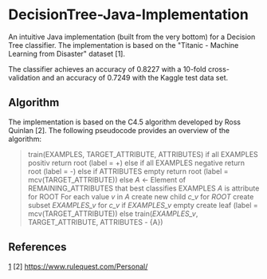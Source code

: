 # DecisionTree-Java-Implementation
An intuitive Java implementation (built from the very bottom) for a Decision Tree classifier. The implementation is based on the "Titanic - Machine Learning from Disaster" dataset [1].

The classifier achieves an accuracy of 0.8227 with a 10-fold cross-validation and an accuracy of 0.7249 with the Kaggle test data set.

## Algorithm
The implementation is based on the C4.5 algorithm developed by Ross Quinlan [2]. The following pseudocode provides an overview of the algorithm:
> train(EXAMPLES, TARGET_ATTRIBUTE, ATTRIBUTES)
>   if all EXAMPLES positiv
>     return root (label = +)
>   else if all EXAMPLES negative
>     return root (label = -)
>   else if ATTRIBUTES empty
>     return root (label = mcv(TARGET_ATTRIBUTE))
>   else
>     _A_ <- Element of REMAINING_ATTRIBUTES that best classifies EXAMPLES
>     _A_ is attribute for ROOT
>     For each value _v_ in _A_
>       create new child _c_v_ for _ROOT_
>       create subset _EXAMPLES_v_ for _c_v_
>       if _EXAMPLES_v_ empty
>         create leaf (label = mcv(TARGET_ATTRIBUTE))
>       else
>         train(_EXAMPLES_v_, TARGET_ATTRIBUTE, ATTRIBUTES - {A})


## References
[1](https://www.kaggle.com/c/titanic)
[2] https://www.rulequest.com/Personal/
